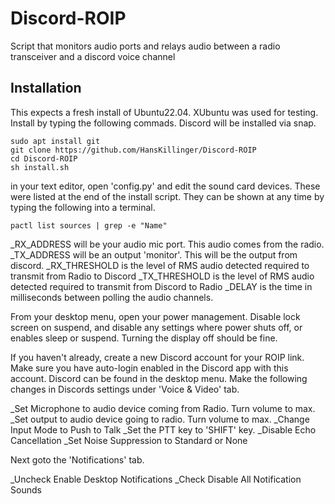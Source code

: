 # Discord-ROIP
Script that monitors audio ports and relays audio between a radio transceiver and a discord voice channel

## Installation
This expects a fresh install of Ubuntu22.04. XUbuntu was used for testing. Install by typing the following commads. Discord will be installed via snap. 

```
sudo apt install git
git clone https://github.com/HansKillinger/Discord-ROIP
cd Discord-ROIP
sh install.sh
```

in your text editor, open 'config.py' and edit the sound card devices. These were listed at the end of the install script. They can be shown at any time by typing the following into a terminal. 
```
pactl list sources | grep -e "Name"
```

_RX_ADDRESS will be your audio mic port. This audio comes from the radio. 
_TX_ADDRESS will be an output 'monitor'. This will be the output from discord.
_RX_THRESHOLD is the level of RMS audio detected required to transmit from Radio to Discord
_TX_THRESHOLD is the level of RMS audio detected required to transmit from Discord to Radio
_DELAY is the time in milliseconds between polling the audio channels.

From your desktop menu, open your power management.  Disable lock screen on suspend, and disable any settings where power shuts off, or enables sleep or suspend. Turning the display off should be fine.

If you haven't already, create a new Discord account for your ROIP link. Make sure you have auto-login enabled in the Discord app with this account. Discord can be found in the desktop menu. Make the following changes in Discords settings under 'Voice & Video' tab.

_Set Microphone to audio device coming from Radio. Turn volume to max.
_Set output to audio device going to radio. Turn volume to max.
_Change Input Mode to Push to Talk
_Set the PTT key to 'SHIFT' key.
_Disable Echo Cancellation
_Set Noise Suppression to Standard or None

Next goto the 'Notifications' tab.

_Uncheck Enable Desktop Notifications
_Check Disable All Notification Sounds

